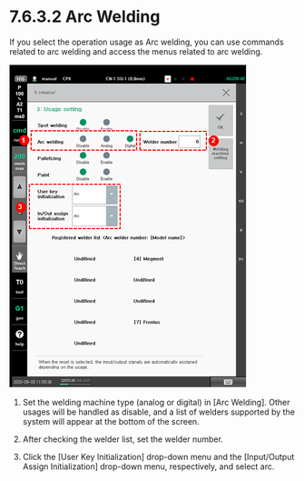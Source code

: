 # 7.6.3.2 Arc Welding

If you select the operation usage as Arc welding, you can use commands related to arc welding and access the menus related to arc welding.

![Figure 66 Operation Usage &#x2013; Arc Welding](../../../.gitbook/assets/image%20%28509%29.png)

1.	Set the welding machine type \(analog or digital\) in \[Arc Welding\]. Other usages will be handled as disable, and a list of welders supported by the system will appear at the bottom of the screen.

2.	After checking the welder list, set the welder number.

3.	Click the \[User Key Initialization\] drop-down menu and the \[Input/Output Assign Initialization\] drop-down menu, respectively, and select arc.





